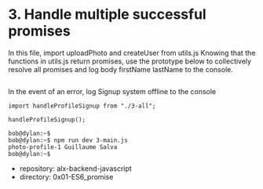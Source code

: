 # 3. Handle multiple successful promises



In this file, import uploadPhoto and createUser from utils.js
Knowing that the functions in utils.js return promises, use the prototype below to collectively resolve all promises and log body firstName lastName to the console.
```function handleProfileSignup()
```
In the event of an error, log Signup system offline to the console
```bob@dylan:~$ cat 3-main.js
import handleProfileSignup from "./3-all";

handleProfileSignup();

bob@dylan:~$ 
bob@dylan:~$ npm run dev 3-main.js 
photo-profile-1 Guillaume Salva
bob@dylan:~$ 
```


 - repository: alx-backend-javascript
 - directory: 0x01-ES6_promise
